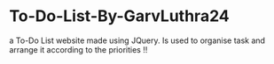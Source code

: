 # To-Do-List-By-GarvLuthra24
 a To-Do List website made using JQuery. Is used to organise task and arrange it according to the priorities !!
